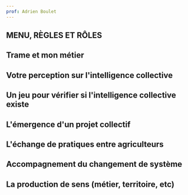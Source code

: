 ```yaml
---
prof: Adrien Boulet
---
```

## MENU, RÈGLES ET RÔLES



## Trame et mon métier



## Votre perception sur l'intelligence collective



## Un jeu pour vérifier si l'intelligence collective existe


## L'émergence d'un projet collectif


## L'échange de pratiques entre agriculteurs


## Accompagnement du changement de système


## La production de sens (métier, territoire, etc)